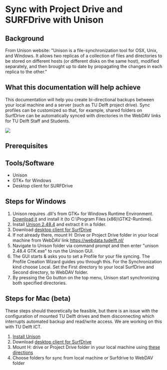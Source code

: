 <!-- ---
section: data
title: Sync with Unison
author_1: Ashley Cryan
author_2:
--- -->

# Sync with Project Drive and SURFDrive with Unison

## Background

From Unison website: "Unison is a file-synchronization tool for OSX, Unix, and Windows. It allows two replicas of a collection of files and directories to be stored on different hosts (or different disks on the same host), modified separately, and then brought up to date by propagating the changes in each replica to the other." 

## What this documentation will help achieve
This documentation will help you create bi-directional backups between your local machine and a server (such as TU Delft project drive). Sync profiles can be customized so that, for example, shared folders on SurfDrive can be automatically synced with directories in the WebDAV links for TU Delft Staff and Students.

![](https://gitlab.tudelft.nl/acryan/data-management-for-researchers/-/wikis/uploads/635e3939d32a78f12d693351fb910adb/Untitled_Document32.png)

## Prerequisites

## Tools/Software
* Unison
* GTK+ for Windows
* Desktop client for SURFDrive

## Steps for Windows
1. Unison requires .dll's from GTK+ for Windows Runtime Environment. [Download it]( https://sourceforge.net/projects/gtk-win/) and install it (to C:\Program Files (x86)\GTK2-Runtime).
2. Install [Unison 2.48.4](https://www.irif.fr/~vouillon/unison/) and extract it in a folder.
3. Download [desktop client for SurfDrive](https://www.surf.nl/en/surfdrive-store-and-share-your-files-securely-in-the-cloud/downloads-for-surfdrive?dst=n1463)
4. If not already there, mount H: Drive or Project Drive folder in your local machine from WebDAV link https://webdata.tudelft.nl/ 
5. Navigate to Unison folder via command prompt and then enter "unison 2.48.4 GTK.exe" to run the Unison GUI.
6. The GUI starts & asks you to set a Profile for your file syncing. The Profile Creation Wizard guides you through this. For the Synchronization kind choose Local. Set the First directory to your local SurfDrive and Second directory, to WebDAV folder. 
7. By pressing the Go button on the top menu, Unison start synchronizing both specified directories. 

## Steps for Mac (beta)
These steps should theoretically be feasible, but there is an issue with the configuration of mounted TU Delft drives and them disconnecting which interrupts automated backup and read/write access. We are working on this with TU Delft ICT.

1. [Install Unison](https://www.cis.upenn.edu/~bcpierce/unison/)
2. Download [desktop client for SurfDrive](https://www.surf.nl/en/surfdrive-store-and-share-your-files-securely-in-the-cloud/downloads-for-surfdrive?dst=n1463)
3. Mount H: drive or Project Drive folder in your local machine using [these directions](https://help.dreamhost.com/hc/en-us/articles/216473527-Accessing-WebDAV-with-Mac-OS-X-and-Linux)
4. Choose folders for sync from local machine or Surfdrive to WebDAV folder

